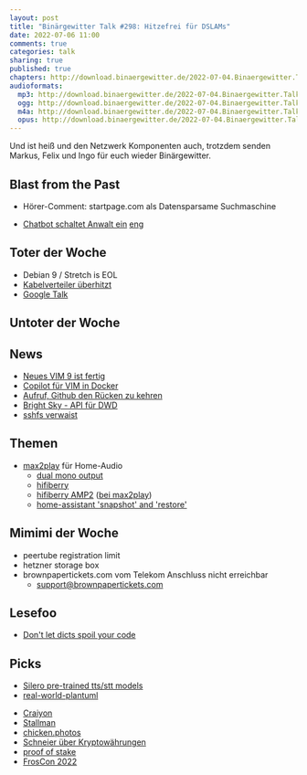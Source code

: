 ```yaml
---
layout: post
title: "Binärgewitter Talk #298: Hitzefrei für DSLAMs"
date: 2022-07-06 11:00
comments: true
categories: talk
sharing: true
published: true
chapters: http://download.binaergewitter.de/2022-07-04.Binaergewitter.Talk.298.chapters.txt
audioformats:
  mp3: http://download.binaergewitter.de/2022-07-04.Binaergewitter.Talk.298.mp3
  ogg: http://download.binaergewitter.de/2022-07-04.Binaergewitter.Talk.298.ogg
  m4a: http://download.binaergewitter.de/2022-07-04.Binaergewitter.Talk.298.m4a
  opus: http://download.binaergewitter.de/2022-07-04.Binaergewitter.Talk.298.opus
---
```

Und ist heiß und den Netzwerk Komponenten auch, trotzdem senden Markus, Felix und Ingo für euch wieder Binärgewitter.

## Blast from the Past

* Hörer-Comment: startpage.com als Datensparsame Suchmaschine

* [Chatbot schaltet Anwalt ein]( https://www.forschung-und-wissen.de/nachrichten/technik/umstrittene-ki-von-google-hat-anwalt-eingeschaltet-13376370 ) [eng]( https://www.iflscience.com/it-hired-a-lawyer-the-story-of-lamda-and-the-google-engineer-just-got-even-weirder-64229 )

## Toter der Woche

- Debian 9 / Stretch is EOL
- [Kabelverteiler überhitzt]( https://www.golem.de/news/brandenburg-verteiler-von-dnsnet-ueberhitzt-wegen-telekom-werbebanner-2206-166513.html )
- [Google Talk]( https://www.theverge.com/2022/6/13/23166074/google-talk-messaging-xmpp-shutdown-gchat-pidgin-june-16 )

## Untoter der Woche

## News

* [Neues VIM 9 ist fertig](https://www.heise.de/news/Texteditor-fuer-Linux-Shell-und-mehr-Vim-9-ist-da-das-Warten-hat-sich-gelohnt-7157023.html)
* [Copilot für VIM in Docker]( https://www.gibney.org/copilot_vim_docker )
* [Aufruf, Github den Rücken zu kehren]( https://www.linux-magazin.de/news/software-freedom-conservancy-ruft-zu-github-boykott-auf/ )
* [Bright Sky - API für DWD]( https://brightsky.dev/ )
* [sshfs verwaist]( https://linuxnews.de/2022/06/sshfs-ist-seit-einem-monat-verwaist/ )

## Themen

- [max2play]( https://www.max2play.com/ ) für Home-Audio
  - [dual mono output](  https://www.max2play.com/howtos/howto-dual-mono-ausgang-mit-dac-oder-amp/ )     
  - [hifiberry]( https://www.hifiberry.com/ )
  - [hifiberry AMP2]( https://www.idealo.de/preisvergleich/OffersOfProduct/6645645_-amp2-hifiberry.html ) ([bei max2play](https://shop.max2play.com/de/hifiberry-amp2.html))
  - [home-assistant 'snapshot' and 'restore']( https://www.home-assistant.io/integrations/sonos/#service-sonossnapshot )

## Mimimi der Woche

- peertube registration limit
- hetzner storage box
- brownpapertickets.com vom Telekom Anschluss nicht erreichbar
  - support@brownpapertickets.com

## Lesefoo

- [Don't let dicts spoil your code]( https://roman.pt/posts/dont-let-dicts-spoil-your-code/ )


## Picks

- [Silero pre-trained tts/stt models]( https://github.com/snakers4/silero-models )
- [real-world-plantuml](http://real-world-plantuml.com/)
* [Craiyon]( https://www.craiyon.com/ )
* [Stallman](https://twitter.com/ausgamebulletin/status/1542874431693156352?s=21&t=PKvQ2XiXUzdy6uJIOaRe5w )
* [chicken.photos]( https://chicken.photos/about )
* [Schneier über Kryptowährungen]( https://www.heise.de/meinung/Ueber-die-Gefahren-von-Kryptowaehrungen-und-die-Nutzlosigkeit-von-Blockchain-7159501.html )
* [proof of stake]( https://www.heise.de/hintergrund/Proof-of-Stake-klimafreundlicheres-Kryptogeld-6147207.html )
* [FrosCon 2022]( https://www.froscon.org )


